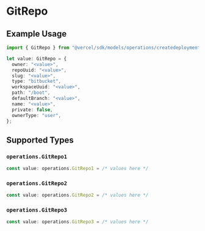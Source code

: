 # GitRepo

## Example Usage

```typescript
import { GitRepo } from "@vercel/sdk/models/operations/createdeployment.js";

let value: GitRepo = {
  owner: "<value>",
  repoUuid: "<value>",
  slug: "<value>",
  type: "bitbucket",
  workspaceUuid: "<value>",
  path: "/boot",
  defaultBranch: "<value>",
  name: "<value>",
  private: false,
  ownerType: "user",
};
```

## Supported Types

### `operations.GitRepo1`

```typescript
const value: operations.GitRepo1 = /* values here */
```

### `operations.GitRepo2`

```typescript
const value: operations.GitRepo2 = /* values here */
```

### `operations.GitRepo3`

```typescript
const value: operations.GitRepo3 = /* values here */
```

